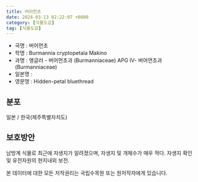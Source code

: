 ```yaml
---
title: 버어먼초
date: 2024-03-13 02:22:07 +0800
category: [식물도감]
tag: [식물도감]
---
```




- 국명 : 버어먼초
- 학명 : Burmannia cryptopetala Makino
- 과명 : 앵글러 - 버어먼초과 (Burmanniaceae) APG Ⅳ- 버어먼초과 (Burmanniaceae)
- 일본명 : 
- 영문명 : Hidden-petal bluethread


## 분포
일본 / 한국(제주특별자치도) 
## 보호방안
남방계 식물로 최근에 자생지가 알려졌으며, 자생지 및 개체수가 매우 적다. 자생지 확인 및 유전자원의 현지내외 보전.






본 데이터에 대한 모든 저작권리는 국립수목원 또는 원저작자에게 있습니다.
